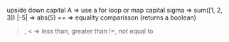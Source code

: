 upside down capital A => use a for loop or map
capital sigma => sum([1, 2, 3])
|-5| => abs(5)
== => equality comparisson (returns a boolean)
>, < => less than, greater than 
!=, not equal to
